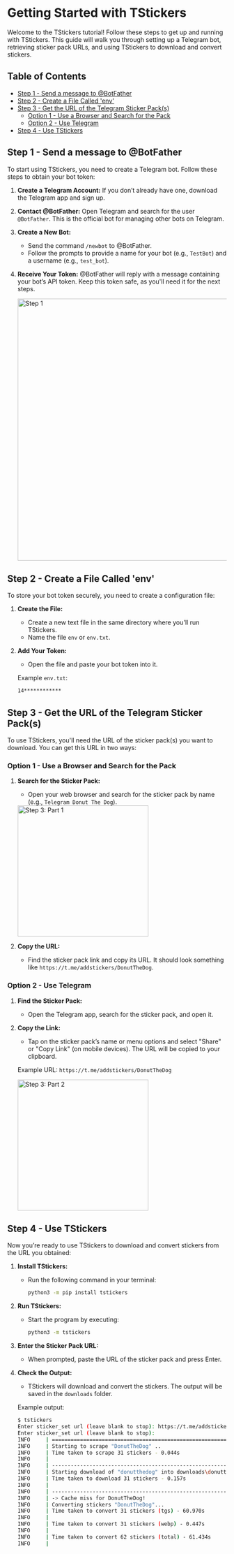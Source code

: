 
<!-- omit in toc -->
# Getting Started with TStickers

Welcome to the TStickers tutorial! Follow these steps to get up and running with TStickers. This
guide will walk you through setting up a Telegram bot, retrieving sticker pack URLs, and using
TStickers to download and convert stickers.

<!-- omit in toc -->
## Table of Contents

- [Step 1 - Send a message to @BotFather](#step-1---send-a-message-to-botfather)
- [Step 2 - Create a File Called 'env'](#step-2---create-a-file-called-env)
- [Step 3 - Get the URL of the Telegram Sticker Pack(s)](#step-3---get-the-url-of-the-telegram-sticker-packs)
	- [Option 1 - Use a Browser and Search for the Pack](#option-1---use-a-browser-and-search-for-the-pack)
	- [Option 2 - Use Telegram](#option-2---use-telegram)
- [Step 4 - Use TStickers](#step-4---use-tstickers)

## Step 1 - Send a message to @BotFather

To start using TStickers, you need to create a Telegram bot. Follow these steps to obtain your bot token:

1. **Create a Telegram Account:** If you don’t already have one, download the Telegram app and sign up.

2. **Contact @BotFather:** Open Telegram and search for the user `@BotFather`. This is the official bot for managing other bots on Telegram.

3. **Create a New Bot:**
   - Send the command `/newbot` to @BotFather.
   - Follow the prompts to provide a name for your bot (e.g., `TestBot`) and a username (e.g., `test_bot`).

4. **Receive Your Token:** @BotFather will reply with a message containing your bot’s API token. Keep this token safe, as you'll need it for the next steps.

   <img src="assets/step1.png" alt="Step 1" width="600">

## Step 2 - Create a File Called 'env'

To store your bot token securely, you need to create a configuration file:

1. **Create the File:**
   - Create a new text file in the same directory where you'll run TStickers.
   - Name the file `env` or `env.txt`.

2. **Add Your Token:**
   - Open the file and paste your bot token into it.

   Example `env.txt`:
   ```txt
   14************
   ```

## Step 3 - Get the URL of the Telegram Sticker Pack(s)

To use TStickers, you'll need the URL of the sticker pack(s) you want to download. You can get this URL in two ways:

### Option 1 - Use a Browser and Search for the Pack

1. **Search for the Sticker Pack:**
   - Open your web browser and search for the sticker pack by name (e.g., `Telegram Donut The Dog`).

   <img src="assets/step3_0.png" alt="Step 3: Part 1" width="300">

2. **Copy the URL:**
   - Find the sticker pack link and copy its URL. It should look something like `https://t.me/addstickers/DonutTheDog`.

### Option 2 - Use Telegram

1. **Find the Sticker Pack:**
   - Open the Telegram app, search for the sticker pack, and open it.

2. **Copy the Link:**
   - Tap on the sticker pack’s name or menu options and select "Share" or "Copy Link" (on mobile devices). The URL will be copied to your clipboard.

   Example URL: `https://t.me/addstickers/DonutTheDog`

   <img src="assets/step3_1.png" alt="Step 3: Part 2" width="300">

## Step 4 - Use TStickers

Now you’re ready to use TStickers to download and convert stickers from the URL you obtained:

1. **Install TStickers:**
   - Run the following command in your terminal:
     ```bash
     python3 -m pip install tstickers
     ```

2. **Run TStickers:**
   - Start the program by executing:
     ```bash
     python3 -m tstickers
     ```

3. **Enter the Sticker Pack URL:**
   - When prompted, paste the URL of the sticker pack and press Enter.

4. **Check the Output:**
   - TStickers will download and convert the stickers. The output will be saved in the `downloads` folder.

   Example output:
   ```bash
   $ tstickers
   Enter sticker_set url (leave blank to stop): https://t.me/addstickers/DonutTheDog
   Enter sticker_set url (leave blank to stop):
   INFO     | ============================================================
   INFO     | Starting to scrape "DonutTheDog" ..
   INFO     | Time taken to scrape 31 stickers - 0.044s
   INFO     |
   INFO     | ------------------------------------------------------------
   INFO     | Starting download of "donutthedog" into downloads\donutthedog
   INFO     | Time taken to download 31 stickers - 0.157s
   INFO     |
   INFO     | ------------------------------------------------------------
   INFO     | -> Cache miss for DonutTheDog!
   INFO     | Converting stickers "DonutTheDog"...
   INFO     | Time taken to convert 31 stickers (tgs) - 60.970s
   INFO     |
   INFO     | Time taken to convert 31 stickers (webp) - 0.447s
   INFO     |
   INFO     | Time taken to convert 62 stickers (total) - 61.434s
   INFO     |
   ```
